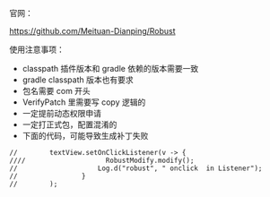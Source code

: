 官网：

https://github.com/Meituan-Dianping/Robust



使用注意事项：

+ classpath 插件版本和 gradle 依赖的版本需要一致
+ gradle classpath 版本也有要求
+ 包名需要 com 开头
+ VerifyPatch 里需要写 copy 逻辑的
+ 一定提前动态权限申请
+ 一定打正式包，配置混淆的
+ 下面的代码，可能导致生成补丁失败
```
//        textView.setOnClickListener(v -> {
////                    RobustModify.modify();
//                    Log.d("robust", " onclick  in Listener");
//                }
//        );
```
